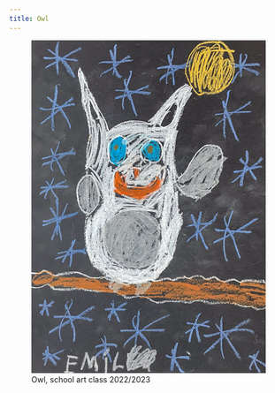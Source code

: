 ```yaml
---
title: Owl
---
```

<figure>
<img src="/img/emil-drawing/IMG_5914.jpg">
<figcaption>Owl, school art class 2022/2023</figcaption>
</figure>